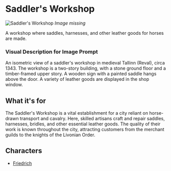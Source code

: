 # Saddler's Workshop

![Saddler's Workshop](../../assets/buildings/saddler.png)
*Image missing*

A workshop where saddles, harnesses, and other leather goods for horses are made.

### Visual Description for Image Prompt

An isometric view of a saddler's workshop in medieval Tallinn (Reval), circa 1343. The workshop is a two-story building, with a stone ground floor and a timber-framed upper story. A wooden sign with a painted saddle hangs above the door. A variety of leather goods are displayed in the shop window.

## What it's for

The Saddler's Workshop is a vital establishment for a city reliant on horse-drawn transport and cavalry. Here, skilled artisans craft and repair saddles, harnesses, bridles, and other essential leather goods. The quality of their work is known throughout the city, attracting customers from the merchant guilds to the knights of the Livonian Order.

## Characters

- [Friedrich](../../characters/workers_quarter/friedrich/friedrich.md)
